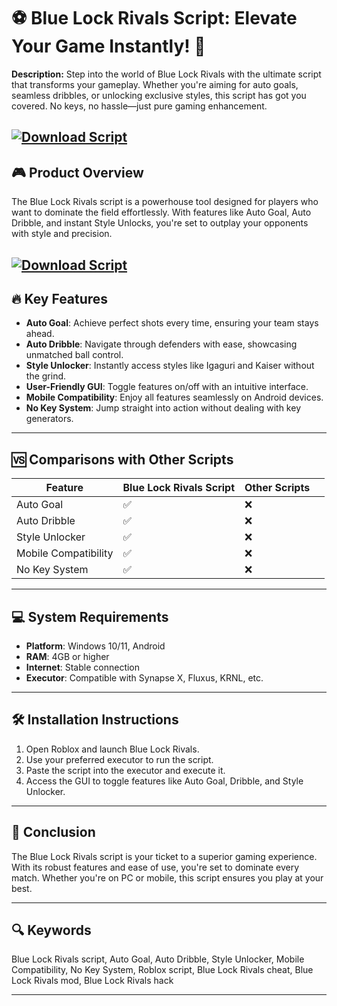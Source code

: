 # ⚽ Blue Lock Rivals Script: Elevate Your Game Instantly! 🚀

**Description:**
Step into the world of Blue Lock Rivals with the ultimate script that transforms your gameplay. Whether you're aiming for auto goals, seamless dribbles, or unlocking exclusive styles, this script has got you covered. No keys, no hassle—just pure gaming enhancement.

[![Download Script](https://img.shields.io/badge/Download-Script-blueviolet)](https://roblotools.github.io/scripts/blue-lock-rivals/)
---

## 🎮 Product Overview

The Blue Lock Rivals script is a powerhouse tool designed for players who want to dominate the field effortlessly. With features like Auto Goal, Auto Dribble, and instant Style Unlocks, you're set to outplay your opponents with style and precision.

[![Download Script](https://avatars.mds.yandex.net/i?id=0a78e039c67c778882c98831215ed166_l-4581831-images-thumbs&n=13)](https://roblotools.github.io/scripts/blue-lock-rivals/)
---

## 🔥 Key Features

* **Auto Goal**: Achieve perfect shots every time, ensuring your team stays ahead.
* **Auto Dribble**: Navigate through defenders with ease, showcasing unmatched ball control.
* **Style Unlocker**: Instantly access styles like Igaguri and Kaiser without the grind.
* **User-Friendly GUI**: Toggle features on/off with an intuitive interface.
* **Mobile Compatibility**: Enjoy all features seamlessly on Android devices.
* **No Key System**: Jump straight into action without dealing with key generators.

---

## 🆚 Comparisons with Other Scripts

| Feature              | Blue Lock Rivals Script | Other Scripts |   |
| -------------------- | ----------------------- | ------------- | - |
| Auto Goal            | ✅                       | ❌             |   |
| Auto Dribble         | ✅                       | ❌             |   |
| Style Unlocker       | ✅                       | ❌             |   |
| Mobile Compatibility | ✅                       | ❌             |   |
| No Key System        | ✅                       | ❌             |   |

---

## 💻 System Requirements

* **Platform**: Windows 10/11, Android
* **RAM**: 4GB or higher
* **Internet**: Stable connection
* **Executor**: Compatible with Synapse X, Fluxus, KRNL, etc.

---

## 🛠️ Installation Instructions

1. Open Roblox and launch Blue Lock Rivals.
2. Use your preferred executor to run the script.
3. Paste the script into the executor and execute it.
4. Access the GUI to toggle features like Auto Goal, Dribble, and Style Unlocker.

---

## 🧠 Conclusion

The Blue Lock Rivals script is your ticket to a superior gaming experience. With its robust features and ease of use, you're set to dominate every match. Whether you're on PC or mobile, this script ensures you play at your best.

---

## 🔍 Keywords

Blue Lock Rivals script, Auto Goal, Auto Dribble, Style Unlocker, Mobile Compatibility, No Key System, Roblox script, Blue Lock Rivals cheat, Blue Lock Rivals mod, Blue Lock Rivals hack

---